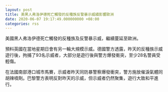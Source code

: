 ```yaml
---
layout: post
title: 美黑人弗洛伊德死亡觸發的反種族反警暴示威續影響歐洲
date: 2020-06-07 19:17:49.000000000 +08:00
categories: rss
---
```


美國黑人弗洛伊德死亡觸發的反種族及反警暴示威，繼續蔓延至歐洲。

預料英國在當地星期日會有另一輪大規模示威。德國警方透露，昨天的反種族示威遊行後，拘捕了93名示威者，大部分是遊行後與警方爆發衝突，至少28名警員受輕傷。

在法國南部港口城市馬賽，示威者昨天同防暴警察爆發衝突，警方施放催淚氣體同胡辣噴劑。巴黎警方表明反對昨天的示威，但示威者仍然聚集，遊行大致和平進行。
